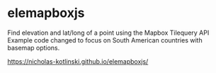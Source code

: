 # elemapboxjs

Find elevation and lat/long of a point using the Mapbox Tilequery API
Example code changed to focus on South American countries with basemap options.

https://nicholas-kotlinski.github.io/elemapboxjs/
